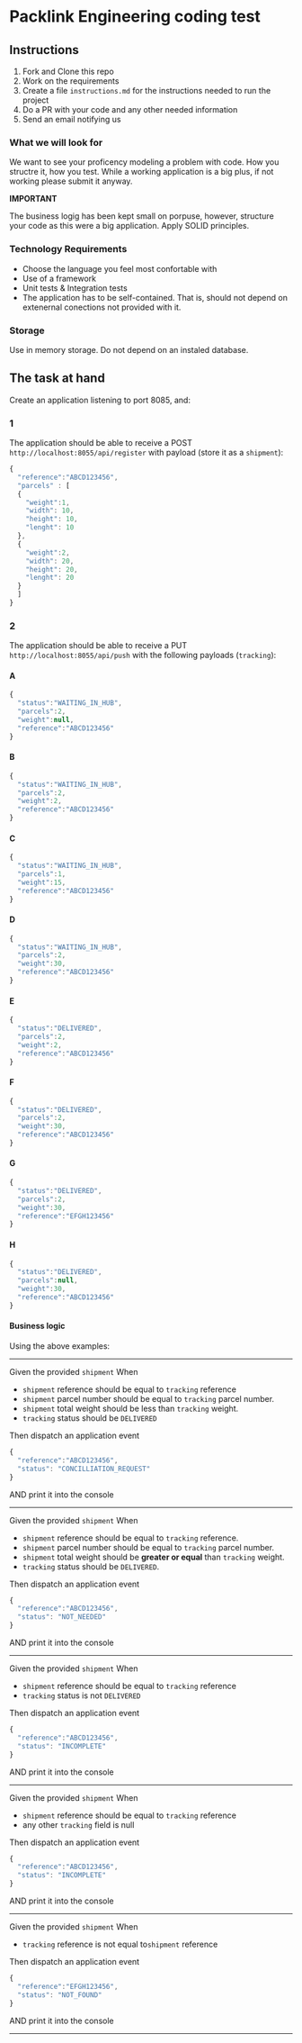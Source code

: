 # Packlink Engineering coding test

## Instructions

1. Fork and Clone this repo
2. Work on the requirements
3. Create a file `instructions.md` for the instructions needed to run the project
4. Do a PR with your code and any other needed information
5. Send an email notifying us

### What we will look for
We want to see your proficency modeling a problem with code. How you structre it, how you test.
While a working application is a big plus, if not working please submit it anyway.

**IMPORTANT** 

The business logig has been kept small on porpuse, however, structure your code as this were a big application. Apply SOLID principles.

### Technology Requirements

- Choose the language you feel most confortable with
- Use of a framework
- Unit tests & Integration tests
- The application has to be self-contained. That is, should not depend on extenernal conections not provided with it.

### Storage
Use in memory storage. Do not depend on an instaled database.

## The task at hand
Create an application listening to port 8085, and:

### 1
The application should be able to receive a
POST `http://localhost:8055/api/register` with payload (store it as a `shipment`):

```javascript
{
  "reference":"ABCD123456",
  "parcels" : [
  {
    "weight":1,
    "width": 10,
    "height": 10,
    "lenght": 10
  },
  {
    "weight":2,
    "width": 20,
    "height": 20,
    "lenght": 20
  }
  ]
}
```


### 2

The application should be able to receive a
PUT `http://localhost:8055/api/push` with the following payloads (`tracking`):

#### A

```javascript
{
  "status":"WAITING_IN_HUB",
  "parcels":2,
  "weight":null,
  "reference":"ABCD123456"
}
```

#### B

```javascript
{
  "status":"WAITING_IN_HUB",
  "parcels":2,
  "weight":2,
  "reference":"ABCD123456"
}
```

#### C

```javascript
{
  "status":"WAITING_IN_HUB",
  "parcels":1,
  "weight":15,
  "reference":"ABCD123456"
}
```

#### D

```javascript
{
  "status":"WAITING_IN_HUB",
  "parcels":2,
  "weight":30,
  "reference":"ABCD123456"
}
```

#### E

```javascript
{
  "status":"DELIVERED",
  "parcels":2,
  "weight":2,
  "reference":"ABCD123456"
}
```

#### F

```javascript
{
  "status":"DELIVERED",
  "parcels":2,
  "weight":30,
  "reference":"ABCD123456"
}
```

#### G

```javascript
{
  "status":"DELIVERED",
  "parcels":2,
  "weight":30,
  "reference":"EFGH123456"
}
```

#### H

```javascript
{
  "status":"DELIVERED",
  "parcels":null,
  "weight":30,
  "reference":"ABCD123456"
}
```

#### Business logic
Using the above examples:

-----

Given the provided `shipment` 
When
- `shipment` reference should be equal to `tracking` reference 
- `shipment` parcel number should be equal to `tracking` parcel number.
- `shipment` total weight should be less than `tracking` weight.
- `tracking` status should be `DELIVERED`

Then dispatch an application event

```javascript
{
  "reference":"ABCD123456",
  "status": "CONCILLIATION_REQUEST"
}
```
AND print it into the console

- - - - - 

Given the provided `shipment` 
When
- `shipment` reference should be equal to `tracking` reference. 
- `shipment` parcel number should be equal to `tracking` parcel number.
- `shipment` total weight should be **greater or equal** than `tracking` weight.
- `tracking` status should be `DELIVERED`.

Then dispatch an application event

```javascript
{
  "reference":"ABCD123456",
  "status": "NOT_NEEDED"
}
```
AND print it into the console

- - - - - 

Given the provided `shipment` 
When

- `shipment` reference should be equal to `tracking` reference 
- `tracking` status is not `DELIVERED`

Then dispatch an application event

```javascript
{
  "reference":"ABCD123456",
  "status": "INCOMPLETE"
}
```
AND print it into the console

- - - - - 
Given the provided `shipment` 
When

- `shipment` reference should be equal to `tracking` reference 
- any other `tracking` field is null

Then dispatch an application event

```javascript
{
  "reference":"ABCD123456",
  "status": "INCOMPLETE"
}
```
AND print it into the console
- - - - - 
Given the provided `shipment` 
When
- `tracking` reference is not equal to`shipment` reference 

Then dispatch an application event

```javascript
{
  "reference":"EFGH123456",
  "status": "NOT_FOUND"
}
```
AND print it into the console

- - - - - 
